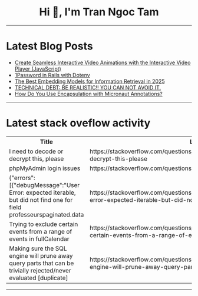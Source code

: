 <h1 align="center">Hi 👋, I'm Tran Ngoc Tam</h1>

---

# Latest Blog Posts 
<!-- BLOG-POST-LIST:START -->
- [Create Seamless Interactive Video Animations with the Interactive Video Player &lpar;JavaScript&rpar;](https://dev.to/fix2015/create-seamless-interactive-video-animations-with-the-interactive-video-player-javascript-h7n)
- [1Password in Rails with Dotenv](https://dev.to/elfeo/1password-in-rails-with-dotenv-5436)
- [The Best Embedding Models for Information Retrieval in 2025](https://dev.to/datastax/the-best-embedding-models-for-information-retrieval-in-2025-3dp5)
- [TECHNICAL DEBT: BE REALISTIC!! YOU CAN NOT AVOID IT.](https://dev.to/hoshdev/technical-debt-be-realistic-you-can-not-avoid-it-2b0o)
- [How Do You Use Encapsulation with Micronaut Annotations?](https://dev.to/madzimai/how-do-you-use-encapsulation-with-micronaut-annotations-2dj7)
<!-- BLOG-POST-LIST:END -->

---

# Latest stack oveflow activity
<table>
  <tr><th>Title</th><th>Link</th></tr>
  <!-- STACKOVERFLOW:START --><tr><td>I need to decode or decrypt this, please</td><td>https://stackoverflow.com/questions/79343648/i-need-to-decode-or-decrypt-this-please</td></tr><tr><td>phpMyAdmin login issues</td><td>https://stackoverflow.com/questions/79343625/phpmyadmin-login-issues</td></tr><tr><td>{&quot;errors&quot;:[{&quot;debugMessage&quot;:&quot;User Error: expected iterable, but did not find one for field professeurspaginated.data</td><td>https://stackoverflow.com/questions/79343621/errorsdebugmessageuser-error-expected-iterable-but-did-not-find-one</td></tr><tr><td>Trying to exclude certain events from a range of events in fullCalendar</td><td>https://stackoverflow.com/questions/79343545/trying-to-exclude-certain-events-from-a-range-of-events-in-fullcalendar</td></tr><tr><td>Making sure the SQL engine will prune away query parts that can be trivially rejected/never evaluated [duplicate]</td><td>https://stackoverflow.com/questions/79343408/making-sure-the-sql-engine-will-prune-away-query-parts-that-can-be-trivially-rej</td></tr><!-- STACKOVERFLOW:END -->
</table>

---


